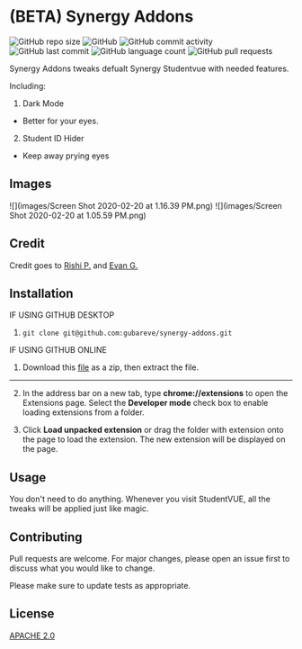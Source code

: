 # (BETA) Synergy Addons
![GitHub repo size](https://img.shields.io/github/repo-size/gubareve/synergy-addons)
![GitHub](https://img.shields.io/github/license/gubareve/synergy-addons)
![GitHub commit activity](https://img.shields.io/github/commit-activity/m/gubareve/synergy-addons?label=commits)
![GitHub last commit](https://img.shields.io/github/last-commit/gubareve/synergy-addons)
![GitHub language count](https://img.shields.io/github/languages/count/gubareve/synergy-addons)
![GitHub pull requests](https://img.shields.io/github/issues-pr/gubareve/synergy-addons)


Synergy Addons tweaks defualt Synergy Studentvue with needed features.

Including:

1. Dark Mode
- Better for your eyes.
2. Student ID Hider
- Keep away prying eyes

## Images

![](images/Screen Shot 2020-02-20 at 1.16.39 PM.png)
![](images/Screen Shot 2020-02-20 at 1.05.59 PM.png)

## Credit

Credit goes to [Rishi P.](https://github.com/thexpiredpear) and [Evan G.](https://github.com/gubareve)


## Installation
IF USING GITHUB DESKTOP
1. `git clone git@github.com:gubareve/synergy-addons.git`

IF USING GITHUB ONLINE
1. Download this [file](https://github.com/gubareve/synergy-addons/archive/master.zip) as a zip, then extract the file.

----------------------------------------------------------------------------------------------------------------------------------------

2. In the address bar on a new tab, type **chrome://extensions** to open the Extensions page. Select the **Developer mode** check box to enable loading extensions from a folder.

3. Click **Load unpacked extension** or drag the folder with extension onto the page to load the extension. The new extension will be displayed on the page.

## Usage

You don't need to do anything. Whenever you visit StudentVUE, all the tweaks will be applied just like magic.

## Contributing
Pull requests are welcome. For major changes, please open an issue first to discuss what you would like to change.

Please make sure to update tests as appropriate.

## License
[APACHE 2.0](https://github.com/gubareve/synergy-addons/blob/master/LICENSE)
